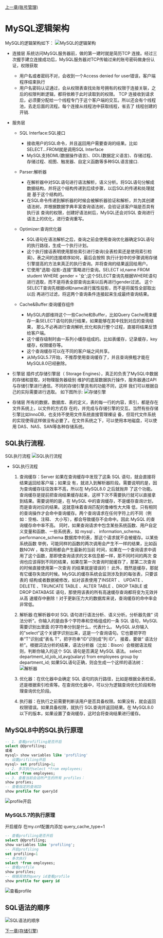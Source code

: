 [上一章(账号管理)](./ACCOUNT_MANAGEMENT.MD)
# MySQL逻辑架构
MySQL的逻辑架构如下：
![MySQL的逻辑架构](./files\逻辑架构-1.png)
* 连接层
系统访问MySQL服务器前，做的第一建时就是简历TCP 连接。经过三次握手建立连接成功后，MySQL服务器对TCP传输过来的账号密码做身份认证，权限获取
    * 用户名或者密码不对，会收到一个Access denied for user错误，客户端程序结束执行
    * 用户名密码认证通过，会从权限表查找处账号拥有的权限于连接关联，之后的权限判断逻辑，都将依赖于此时读取到的权限。
TCP 连接收到请求后，必须要分配给一个线程专门于这个客户端的交互。所以还会有个线程池，去走后面的流程。每个连接从线程池中获取线程，省去了
线程创建的开销.

* 服务层

    * SQL Interface:SQL接口
        * 接收用户的SQL命令，并且返回用户需要查询的结果。比如SELECT...FROM就是调用SQL Interface
        * MySQL支持DML(数据操作语言)、DDL(数据定义语言)、存储过程、存储过程、视图、触发器、自定义函数等多种SQL语言接口.
    * Parser:解析器
        * 在解析器中对SQL语句进行语法解析，语义分析。将SQL语句分解成数据结构，并将这个结构传递到后续步骤，以后SQL的传递和处理就是
        基于这个结构的。
        * 在SQL命令传递到解析器的时候会被解析器验证和解析，并为其创建语法树，并根据数据字典丰富查询语法树，会验证该客户端是否具有执行该
        查询的权限，创建好语法树后，MySQL还会对SQL 查询进行语法上的优化，进行查询重写。
    * Optimizer:查询优化器
        * SQL语句在语法解析之后，查询之前会使用查询优化器确定SQL语句的执行路径，生成一个执行计划。
        * 这个执行接话表明使用那些索引进行查询(全表检索还是使用索引检索)，表之间的连接顺序如何，最后会按照
        执行计划中的步骤调用存储引擎提高的方法来真正的执行查询。并将查询的结果返回给用户。
        * 它使用"选取-投影-连接"策略进行查询。SELECT id,name FROM student WHERE gender = '女';这个SELECT查询先根据WHERE语句
        进行选取，而不是将表全部查询出来以后再进行gender过滤。 这个SELECT查询先根据id和name进行属性投影，而不是将属性全部取出以后
        再进行过滤，将这两个查询条件连接起来生成最终查询结果。
        
    * Cache&Buffer:查询缓存组件
        * MySQL内部维持这个一些Cache和Buffer，比如Query Cache用来缓存一条SELECT语句的执行结果，如果能够在其中找到对应的查询结果，
        那么不必再进行查询解析,优化和执行整个过程，直接将结果反馈给客户端。
        * 这个缓存级制时由一系列小缓存组成的。比如表缓存，记录缓存，key缓存，权限缓存等。
        * 这个查询缓存可以在不同的客户端之间共享。
        * 从MySQL5.7开始，不推荐使用查询缓存了，并且查询换粗才能在MySQL8.0已经删除。
        


* 引擎层
插件式存储引擎层（ Storage Engines），真正的负责了MySQL中数据的存储和提取，对物理服务器级别
维护的底层数据执行操作，服务器通过API与存储引擎进行通信。不同的存储引擎具有的功能不同，这样
我们可以根据自己的实际需要进行选取。
如下图所示:
![存储引擎](./files\逻辑架构-2.png)

* 存储层
所有的数据，数据库、表的定义，表的每一行的内容，索引，都是存在文件系统上，以文件的方式存
在的，并完成与存储引擎的交互。当然有些存储引擎比如InnoDB，也支持不使用文件系统直接管理裸设
备，但现代文件系统的实现使得这样做没有必要了。在文件系统之下，可以使用本地磁盘，可以使用
DAS、NAS、SAN等各种存储系统。




## SQL执行流程.
SQL执行流程
![SQL执行流程](./files\逻辑架构-3.png)
* SQL执行流程
    1. 查询缓存：Server 如果在查询缓存中发现了这条 SQL 语句，就会直接将结果返回给客户端；如果没
    有，就进入到解析器阶段。需要说明的是，因为查询缓存往往效率不高，所以在 MySQL8.0 之后就抛弃
    了这个功能。
    查询缓存是提前把查询结果缓存起来，这样下次不需要执行就可以直接拿到结果。需要说明的是，在
    MySQL 中的查询缓存，不是缓存查询计划，而是查询对应的结果。这就意味着查询匹配的鲁棒性大大降
    低，只有相同的查询操作才会命中查询缓存。两个查询请求在任何字符上的不同（例如：空格、注释、
    大小写），都会导致缓存不会命中。因此 MySQL 的查询缓存命中率不高。
    同时，如果查询请求中包含某些系统函数、用户自定义变量和函数、一些系统表，如 mysql 、
    information_schema、 performance_schema 数据库中的表，那这个请求就不会被缓存。以某些系统函数
    举例，可能同样的函数的两次调用会产生不一样的结果，比如函数NOW ，每次调用都会产生最新的当前
    时间，如果在一个查询请求中调用了这个函数，那即使查询请求的文本信息都一样，那不同时间的两次
    查询也应该得到不同的结果，如果在第一次查询时就缓存了，那第二次查询的时候直接使用第一次查询
    的结果就是错误的！
    此外，既然是缓存，那就有它缓存失效的时候。MySQL的缓存系统会监测涉及到的每张表，只要该表的
    结构或者数据被修改，如对该表使用了INSERT 、 UPDATE 、DELETE 、TRUNCATE TABLE 、ALTER
    TABLE 、DROP TABLE 或 DROP DATABASE 语句，那使用该表的所有高速缓存查询都将变为无效并从高
    速缓存中删除！对于更新压力大的数据库来说，查询缓存的命中率会非常低。
    2. 解析器:在解析器中对 SQL 语句进行语法分析、语义分析。分析器先做“ 词法分析”。你输入的是由多个字符串和空格组成的一条 SQL 语句，MySQL 需要识别出里面
     的字符串分别是什么，代表什么。 MySQL 从你输入的"select"这个关键字识别出来，这是一个查询语句。它也要把字符串“T”识别成“表名 T”，把字符串“ID”识别成“列 ID”。
     接着，要做“ 语法分析”。根据词法分析的结果，语法分析器（比如：Bison）会根据语法规则，判断你输入的这个 SQL 语句是否满足 MySQL 语法。
     select department_id,job_id,avg(salary) from employees group by department_id;
     如果SQL语句正确，则会生成一个这样的语法树：![解析器](./files\逻辑结构-4.png)
     
     3. 优化器：在优化器中会确定 SQL 语句的执行路径，比如是根据全表检索，还是根据索引检索等。在查询优化器中，可以分为逻辑查询优化阶段和物理查询优化阶段。
     
     4. 执行器：在执行之前需要判断该用户是否具备权限。如果没有，就会返回权限错误。如果具备权限，就执行 SQL查询并返回结果。在 MySQL8.0 以下的版本，如果设置了查询缓存，这时会将查询结果进行缓存。



## MySQL8中的SQL执行原理
```sql
-- 1. 查看profifling是否开启
select @@profiling;
或者
mysql> show variables like 'profiling'
-- 设置prifiling开启
mysql> set profiling=1;
-- 2. 多次执行select *from employees;
select *from employees;
-- 3. 查看当前会话所产生的所有 profiles：
show profies;
-- 查看指定的查询ID
show profile for queryId
```
![profile开启](./files\逻辑结构-5.png)


### MySQL5.7的执行原理
开启缓存
在my.cnf配置内添加
query_cache_type=1
```sql
-- 查看profiling是否开启
select @@profiling;
show variables like 'profiling';
-- 开启profiling
set profiling=1
-- 多次执行
select *from employees;
-- 查看profile
show profiles;
-- 根据具体的query id查看profile
show profile for query id
```
![查看profile](./files\逻辑结构-6.png)

## SQL语法的顺序
![SQL语法的顺序](./files\逻辑结构-7.png)






[下一章(存储引擎)](./STORAGE_ENGINE.MD)















































